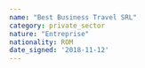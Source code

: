 ```yaml
---
name: "Best Business Travel SRL"
category: private_sector
nature: "Entreprise"
nationality: ROM
date_signed: '2018-11-12'
---
```

    